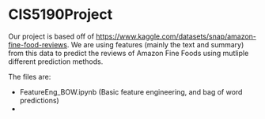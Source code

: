 # CIS5190Project

Our project is based off of https://www.kaggle.com/datasets/snap/amazon-fine-food-reviews.
We are using features (mainly the text and summary) from this data to predict the reviews of Amazon Fine Foods using mutliple different prediction methods.

The files are:
- FeatureEng_BOW.ipynb (Basic feature engineering, and bag of word predictions)
- 
